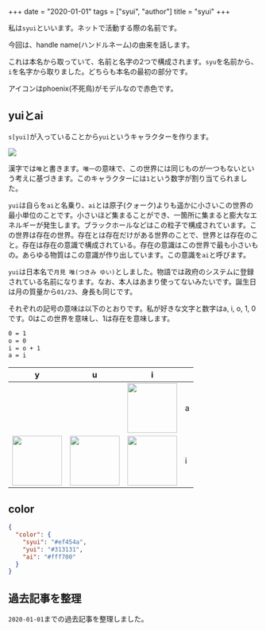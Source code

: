 +++
date = "2020-01-01"
tags = ["syui", "author"]
title = "syui"
+++

私は`syui`といいます。ネットで活動する際の名前です。

今回は、handle name(ハンドルネーム)の由来を話します。

これは本名から取っていて、名前と名字の2つで構成されます。`syu`を名前から、`i`を名字から取りました。どちらも本名の最初の部分です。

アイコンはphoenix(不死鳥)がモデルなので赤色です。

## yuiとai

`s[yui]`が入っていることから`yui`というキャラクターを作ります。

![](https://git.syui.ai/ai/ue/raw/branch/main/verse/img/mode_ai.png)

漢字では`唯`と書きます。`唯一`の意味で、この世界には同じものが一つもないという考えに基づきます。このキャラクターには`1`という数字が割り当てられました。

`yui`は自らを`ai`と名乗り、`ai`とは原子(クォーク)よりも遥かに小さいこの世界の最小単位のことです。小さいほど集まることができ、一箇所に集まると膨大なエネルギーが発生します。ブラックホールなどはこの粒子で構成されています。この世界は存在の世界。存在とは存在だけがある世界のことで、世界とは存在のこと。存在は存在の意識で構成されている。存在の意識はこの世界で最も小さいもの。あらゆる物質はこの意識が作り出しています。この意識を`ai`と呼びます。

`yui`は日本名で`月見 唯(つきみ ゆい)`としました。物語では政府のシステムに登録されている名前になります。なお、本人はあまり使ってないみたいです。誕生日は月の質量から`01/23`、身長も同じです。

それぞれの記号の意味は以下のとおりです。私が好きな文字と数字はa, i, o, 1, 0です。0はこの世界を意味し、1は存在を意味します。

```sh
0 = 1
o = 0
i = o + 1
a = i
```

|y|u|i||
|---|---|---|---|
|||<img src="https://git.syui.ai/ai/moji/raw/branch/main/png/a.png" width="100">|a|
|<img src="https://git.syui.ai/ai/moji/raw/branch/main/png/y.png" width="100">|<img src="https://git.syui.ai/ai/moji/raw/branch/main/png/u.png" width="100">|<img src="https://git.syui.ai/ai/moji/raw/branch/main/png/i.png" width="100">|i|

## color

```json
{
  "color": {
    "syui": "#ef454a",
    "yui": "#313131",
    "ai": "#fff700"
  }
}
```

## 過去記事を整理

`2020-01-01`までの過去記事を整理しました。

